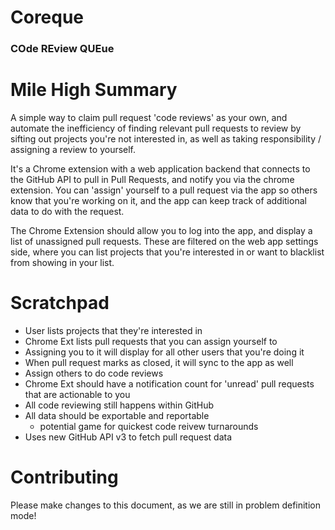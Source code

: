 # Coreque
### COde REview QUEue

# Mile High Summary

A simple way to claim pull request 'code reviews' as your own, and automate 
the inefficiency of finding relevant pull requests to review by sifting out
projects you're not interested in, as well as taking responsibility / 
assigning a review to yourself.

It's a Chrome extension with a web application backend that connects to the
GitHub API to pull in Pull Requests, and notify you via the chrome extension.
You can 'assign' yourself to a pull request via the app so others know that 
you're working on it, and the app can keep track of  additional data to do 
with the request.

The Chrome Extension should allow you to log into the app, and display a list
of unassigned pull requests. These are filtered on the web app settings side, 
where you can list projects that you're interested in or want to blacklist 
from showing in your list.

# Scratchpad

 - User lists projects that they're interested in
 - Chrome Ext lists pull requests that you can assign yourself to
 - Assigning you to it will display for all other users that you're doing it
 - When pull request marks as closed, it will sync to the app as well
 - Assign others to do code reviews
 - Chrome Ext should have a notification count for 'unread' pull requests 
that are actionable to you
 - All code reviewing still happens within GitHub
 - All data should be exportable and reportable 
     - potential game for quickest code reivew turnarounds
 - Uses new GitHub API v3 to fetch pull request data
    
# Contributing

Please make changes to this document, as we are still in problem definition mode!


